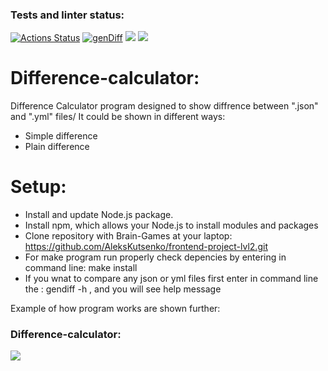 ### Tests and linter status:
[![Actions Status](https://github.com/AleksKutsenko/frontend-project-lvl2/workflows/hexlet-check/badge.svg)](https://github.com/AleksKutsenko/frontend-project-lvl2/actions)
[![genDiff](https://github.com/AleksKutsenko/frontend-project-lvl2/workflows/genDiff/badge.svg)](https://github.com/AleksKutsenko/frontend-project-lvl2/actions/workflows/genDiff.yml)
<a href="https://codeclimate.com/github/AleksKutsenko/frontend-project-lvl2/maintainability">
<img src="https://api.codeclimate.com/v1/badges/d7a3e51c367e051dbc4a/maintainability" /></a>
<a href="https://codeclimate.com/github/AleksKutsenko/frontend-project-lvl2/test_coverage">
<img src="https://api.codeclimate.com/v1/badges/d7a3e51c367e051dbc4a/test_coverage" /></a>

# Difference-calculator:
Difference Calculator program designed to show diffrence between ".json" and ".yml" files/ It could be shown in different ways:<br>

- Simple difference<br>
- Plain difference<br>


# Setup:
- Install and update Node.js package.<br>
- Install npm, which allows your Node.js to install modules and packages <br>
- Clone repository with Brain-Games at your laptop: https://github.com/AleksKutsenko/frontend-project-lvl2.git <br>
- For make program run properly check depencies by entering in command line: make install <br>
- If you wnat to compare any json or yml files first enter in command line the : gendiff -h , and you will see help message <br>

Example of how program works are shown further:

### Difference-calculator:

<a href="https://asciinema.org/a/RqQ1CZewwhYI7B2m2YSvhW9NP"> 
<img src="https://asciinema.org/a/RqQ1CZewwhYI7B2m2YSvhW9NP.svg" /> </a>